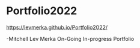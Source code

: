 # Portfolio2022

 https://levmerka.github.io/Portfolio2022/

-Mitchell Lev Merka
On-Going In-progress Portfolio

